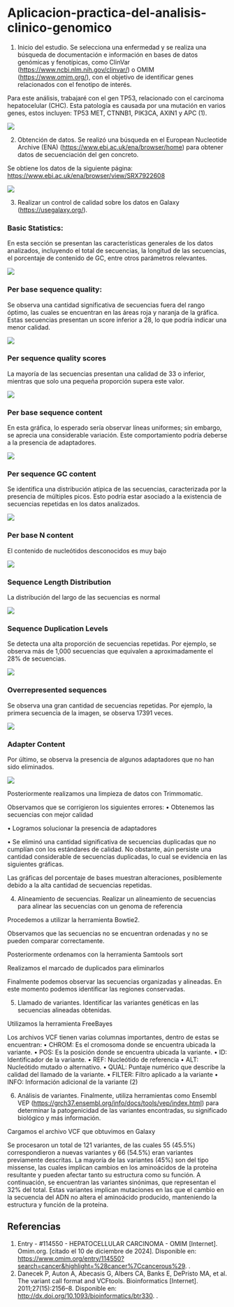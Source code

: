 # Aplicacion-practica-del-analisis-clinico-genomico

1.	Inicio del estudio. Se selecciona una enfermedad y se realiza una búsqueda de documentación e información en bases de datos genómicas y fenotípicas, como ClinVar (https://www.ncbi.nlm.nih.gov/clinvar/) o OMIM (https://www.omim.org/), con el objetivo de identificar genes relacionados con el fenotipo de interés.

Para este análisis, trabajaré con el gen TP53, relacionado con el carcinoma hepatocelular (CHC). Esta patología es causada por una mutación en varios genes, estos incluyen: TP53 MET, CTNNB1, PIK3CA, AXIN1 y APC (1).

![](https://github.com/Liliana223/Aplicacion-practica-del-analisis-clinico-genomico/blob/main/Imagenes/1.png)

2.	Obtención de datos. Se realizó una búsqueda en el European Nucleotide Archive (ENA) (https://www.ebi.ac.uk/ena/browser/home) para obtener datos de secuenciación del gen concreto. 

Se obtiene los datos de la siguiente página: 
https://www.ebi.ac.uk/ena/browser/view/SRX7922608

![](https://github.com/Liliana223/Aplicacion-practica-del-analisis-clinico-genomico/blob/main/Imagenes/2.png)

3.	Realizar un control de calidad sobre los datos en Galaxy (https://usegalaxy.org/).
   
### Basic Statistics:
En esta sección se presentan las características generales de los datos analizados, incluyendo el total de secuencias, la longitud de las secuencias, el porcentaje de contenido de GC, entre otros parámetros relevantes.

![](https://github.com/Liliana223/Aplicacion-practica-del-analisis-clinico-genomico/blob/main/Imagenes/3.png)

### Per base sequence quality:
Se observa una cantidad significativa de secuencias fuera del rango óptimo, las cuales 
se encuentran en las áreas roja y naranja de la gráfica. Estas secuencias 
presentan un score inferior a 28, lo que podría indicar una menor calidad.

![](https://github.com/Liliana223/Aplicacion-practica-del-analisis-clinico-genomico/blob/main/Imagenes/4.png)

### Per sequence quality scores
La mayoría de las secuencias presentan una calidad de 33 o inferior, mientras que
solo una pequeña proporción supera este valor.

![](https://github.com/Liliana223/Aplicacion-practica-del-analisis-clinico-genomico/blob/main/Imagenes/5.png)

### Per base sequence content
En esta gráfica, lo esperado sería observar líneas uniformes; sin embargo, se aprecia 
una considerable variación. Este comportamiento podría deberse a la presencia de 
adaptadores.

![](https://github.com/Liliana223/Aplicacion-practica-del-analisis-clinico-genomico/blob/main/Imagenes/6.png)

### Per sequence GC content
Se identifica una distribución atípica de las secuencias, caracterizada por la presencia 
de múltiples picos. Esto podría estar asociado a la existencia de secuencias repetidas 
en los datos analizados.

![](https://github.com/Liliana223/Aplicacion-practica-del-analisis-clinico-genomico/blob/main/Imagenes/7.png)

### Per base N content
El contenido de nucleótidos desconocidos es muy bajo

![](https://github.com/Liliana223/Aplicacion-practica-del-analisis-clinico-genomico/blob/main/Imagenes/8.png)

### Sequence Length Distribution
La distribución del largo de las secuencias es normal

![](https://github.com/Liliana223/Aplicacion-practica-del-analisis-clinico-genomico/blob/main/Imagenes/9.png)

### Sequence Duplication Levels
Se detecta una alta proporción de secuencias repetidas. Por ejemplo, se observa más 
de 1,000 secuencias que equivalen a aproximadamente el 28% de secuencias.

![](https://github.com/Liliana223/Aplicacion-practica-del-analisis-clinico-genomico/blob/main/Imagenes/10.png)

### Overrepresented sequences
Se observa una gran cantidad de secuencias repetidas. Por ejemplo, la primera 
secuencia de la imagen, se observa 17391 veces.

![](https://github.com/Liliana223/Aplicacion-practica-del-analisis-clinico-genomico/blob/main/Imagenes/11.png)

### Adapter Content
Por último, se observa la presencia de algunos adaptadores que no han sido 
eliminados.

![](https://github.com/Liliana223/Aplicacion-practica-del-analisis-clinico-genomico/blob/main/Imagenes/12.png)

Posteriormente realizamos una limpieza de datos con Trimmomatic.

Observamos que se corrigieron los siguientes errores:
•	Obtenemos las secuencias con mejor calidad

•	Logramos solucionar la presencia de adaptadores

•	Se eliminó una cantidad significativa de secuencias duplicadas que no cumplían con los estándares de calidad. No obstante, aún persiste una cantidad considerable de secuencias duplicadas, lo cual se evidencia en las siguientes gráficas.

Las gráficas del porcentaje de bases muestran alteraciones, posiblemente debido a la alta cantidad de secuencias repetidas.

4.	Alineamiento de secuencias. Realizar un alineamiento de secuencias para alinear las secuencias con un genoma de referencia

Procedemos a utilizar la herramienta Bowtie2. 

Observamos que las secuencias no se encuentran ordenadas y no se pueden comparar correctamente.

Posteriormente ordenamos con la herramienta Samtools sort 

Realizamos el marcado de duplicados para eliminarlos

Finalmente podemos observar las secuencias organizadas y alineadas. En este momento podemos identificar las regiones conservadas.

5.	Llamado de variantes. Identificar las variantes genéticas en las secuencias alineadas obtenidas.

Utilizamos la herramienta FreeBayes

Los archivos VCF tienen varias columnas importantes, dentro de estas se encuentran:
•	CHROM: Es el cromosoma donde se encuentra ubicada la variante.
•	POS: Es la posición donde se encuentra ubicada la variante.
•	ID: Identificador de la variante.
•	REF: Nucleótido de referencia
•	ALT: Nucleótido mutado o alternativo.
•	QUAL: Puntaje numérico que describe la calidad del llamado de la variante.
•	FILTER: Filtro aplicado a la variante
•	INFO: Información adicional de la variante (2)

6.	Análisis de variantes. Finalmente, utiliza herramientas como Ensembl VEP (https://grch37.ensembl.org/info/docs/tools/vep/index.html) para determinar la patogenicidad de las variantes encontradas, su significado biológico y más información.

Cargamos el archivo VCF que obtuvimos en Galaxy

Se procesaron un total de 121 variantes, de las cuales 55 (45.5%) correspondieron a nuevas variantes y 66 (54.5%) eran variantes previamente descritas. La mayoría de las variantes (45%) son del tipo missense, las cuales implican cambios en los aminoácidos de la proteína resultante y pueden afectar tanto su estructura como su función. A continuación, se encuentran las variantes sinónimas, que representan el 32% del total. Estas variantes implican mutaciones en las que el cambio en la secuencia del ADN no altera el aminoácido producido, manteniendo la estructura y función de la proteína.

## Referencias
1.	Entry - #114550 - HEPATOCELLULAR CARCINOMA - OMIM [Internet]. Omim.org. [citado el 10 de diciembre de 2024]. Disponible en: https://www.omim.org/entry/114550?search=cancer&highlight=%28cancer%7Ccancerous%29. .
2.	Danecek P, Auton A, Abecasis G, Albers CA, Banks E, DePristo MA, et al. The variant call format and VCFtools. Bioinformatics [Internet]. 2011;27(15):2156–8. Disponible en: http://dx.doi.org/10.1093/bioinformatics/btr330. .


